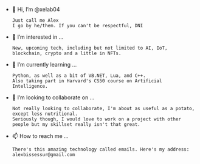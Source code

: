 - 👋 Hi, I’m @xelab04
      
      Just call me Alex
      I go by he/them. If you can't be respectful, DNI
      
- 👀 I’m interested in ...
      
      New, upcoming tech, including but not limited to AI, IoT, blockchain, crypto and a little in NFTs.
      
- 🌱 I’m currently learning ...
      
      Python, as well as a bit of VB.NET, Lua, and C++.
      Also taking part in Harvard's CS50 course on Artificial Intelligence.
      
- 💞️ I’m looking to collaborate on ...
      
      Not really looking to collaborate, I'm about as useful as a potato, except less nutritional.
      Seriously though, I would love to work on a project with other people but my skillset really isn't that great.
           
- 📫 How to reach me ...
      
      There's this amazing technology called emails. Here's my address: alexbissessur@gmail.com

<!---
xelab04/xelab04 is a ✨ special ✨ repository because its `README.md` (this file) appears on your GitHub profile.
You can click the Preview link to take a look at your changes.
--->
